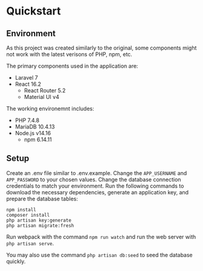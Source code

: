 # Quickstart
## Environment
As this project was created similarly to the original, some components might not work with the latest verisons of PHP, npm, etc.

The primary components used in the application are:
- Laravel 7
- React 16.2
	- React Router 5.2
	- Material UI v4

The working environemnt includes:
- PHP 7.4.8
- MariaDB 10.4.13
- Node.js v14.16
	- npm 6.14.11

## Setup
Create an .env file similar to .env.example.
Change the `APP_USERNAME` and `APP_PASSWORD` to your chosen values.
Change the database connection credentials to match your environment.
Run the following commands to download the necessary dependencies, generate an application key, and prepare the database tables:
```
npm install
composer install
php artisan key:generate
php artisan migrate:fresh
```

Run webpack with the command `npm run watch` and run the web server with `php artisan serve`.

You may also use the command `php artisan db:seed` to seed the database quickly.
